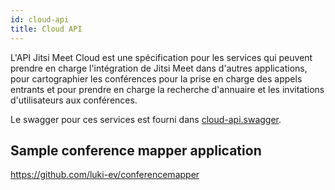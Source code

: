 ```yaml
---
id: cloud-api
title: Cloud API
---
```


L'API Jitsi Meet Cloud est une spécification pour les services qui peuvent prendre en charge l'intégration de Jitsi Meet dans d'autres applications, pour cartographier les conférences pour la prise en charge des appels entrants et pour prendre en charge la recherche d'annuaire et les invitations d'utilisateurs aux conférences.

Le swagger pour ces services est fourni dans [cloud-api.swagger](https://github.com/jitsi/jitsi-meet/blob/master/resources/cloud-api.swagger).

## Sample conference mapper application

https://github.com/luki-ev/conferencemapper
